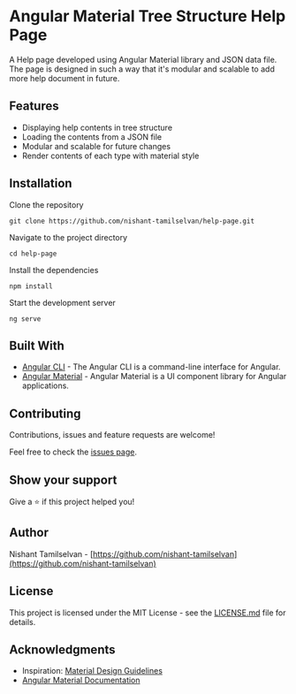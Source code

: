 
# Angular Material Tree Structure Help Page
A Help page developed using Angular Material library and JSON data file. The page is designed in such a way that it's modular and scalable to add more help document in future.

## Features

-   Displaying help contents in tree structure
-   Loading the contents from a JSON file
-   Modular and scalable for future changes
-   Render contents of each type with material style
## Installation

Clone the repository

    git clone https://github.com/nishant-tamilselvan/help-page.git

Navigate to the project directory

    cd help-page

Install the dependencies

    npm install 

Start the development server

    ng serve 

## Built With

-   [Angular CLI](https://cli.angular.io/) - The Angular CLI is a command-line interface for Angular.
-   [Angular Material](https://material.angular.io/) - Angular Material is a UI component library for Angular applications.

## Contributing

Contributions, issues and feature requests are welcome!

Feel free to check the [issues page](https://github.com/nishant-tamilselvan/help-page/issues).

## Show your support

Give a ⭐️ if this project helped you!

## Author

Nishant Tamilselvan - [https://github.com/nishant-tamilselvan](https://github.com/nishant-tamilselvan)

## License

This project is licensed under the MIT License - see the [LICENSE.md](https://github.com/nishant-tamilselvan/help-page/LICENSE.md) file for details.
## Acknowledgments

-   Inspiration: [Material Design Guidelines](https://material.io/design/)
-   [Angular Material Documentation](https://material.angular.io/components/categories)


